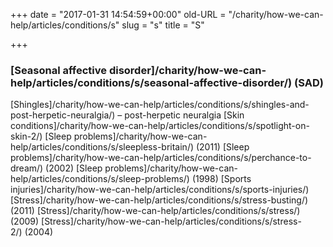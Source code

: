 +++
date = "2017-01-31 14:54:59+00:00"
old-URL = "/charity/how-we-can-help/articles/conditions/s"
slug = "s"
title = "S"

+++

### [Seasonal affective disorder]/charity/how-we-can-help/articles/conditions/s/seasonal-affective-disorder/) (SAD)
[Shingles]/charity/how-we-can-help/articles/conditions/s/shingles-and-post-herpetic-neuralgia/) – post-herpetic neuralgia
[Skin conditions]/charity/how-we-can-help/articles/conditions/s/spotlight-on-skin-2/)
[Sleep problems]/charity/how-we-can-help/articles/conditions/s/sleepless-britain/) (2011)
[Sleep problems]/charity/how-we-can-help/articles/conditions/s/perchance-to-dream/) (2002)
[Sleep problems]/charity/how-we-can-help/articles/conditions/s/sleep-problems/) (1998)
[Sports injuries]/charity/how-we-can-help/articles/conditions/s/sports-injuries/)
[Stress]/charity/how-we-can-help/articles/conditions/s/stress-busting/) (2011)
[Stress]/charity/how-we-can-help/articles/conditions/s/stress/) (2009)
[Stress]/charity/how-we-can-help/articles/conditions/s/stress-2/) (2004)
